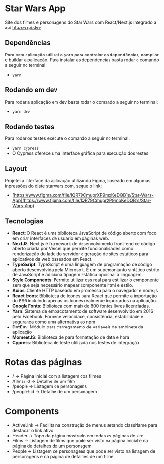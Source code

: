 # Star Wars App
Site dos filmes e personagens do Star Wars com React/Next.js integrado a api [httpswapi.dev](https://swapi.dev/)

## Dependências
Para esta aplicação utilizei o yarn para controlar as dependências, compilar e buildar a palicação. Para instalar as dependencias basta rodar o comando a seguir no terminal:
* `yarn`

## Rodando em dev
Para rodar a aplicação em dev basta rodar o comando a seguir no terminal:
* `yarn dev`

## Rodando testes
Para rodar os testes execute o comando a seguir no terminal:
* `yarn cypress`
* O Cypress oferece uma interface gráfica para execução dos testes

## Layout
Projetei a interface da aplicação utilizando Figma, baseado em algumas inpressões do diste starwars.com, segue o link:
* [https://www.figma.com/file/IQR79CmuprXP9moKeDQB1s/Star-Wars-App](https://www.figma.com/file/IQR79CmuprXP9moKeDQB1s/Star-Wars-App)

## Tecnologias
* **React**: O React é uma biblioteca JavaScript de código aberto com foco em criar interfaces de usuário em páginas web.
* **NextJS**: Next.js é framework de desenvolvimento front-end de código aberto criada por Vercel que permite funcionalidades como renderização do lado do servidor e geração de sites estáticos para aplicativos da web baseados em React.
* **TypeScript**: TypeScript é uma linguagem de programação de código aberto desenvolvida pela Microsoft. É um superconjunto sintático estrito de JavaScript e adiciona tipagem estática opcional à linguagem.
* **Style Components**: Permite utilizar css real para estilizar o componente sem que seja necessário mapear componente html e estilo.
* **Axios**: Cliente HTTP baseado em promessa para o navegador e node.js
* **React Icons**: Biblioteca de ícones para React que permite a importação do ES6 incluindo apenas os icones realmente importados na aplicação.
* **Google Fonts**: Biblioteca com mais de 800 fontes livres licenciadas.
* **Yarn**: Sistema de empacotamento de software desenvolvido em 2016 pelo Facebook. Fornece velocidade, consistência, estabilidade e segurança como uma alternativa ao npm
* **DotEnv**: Módulo para carregamento de variaveis de ambinete da aplicação
* **MomentJS**: Biblioteca de para formatação de data e hora
* **Cypress**: Biblioteca de teste utilizada nos testes de integração

# Rotas das páginas
* / -> Página inicial com a listagem dos filmes
* /films/:id -> Detalhe de um film
* /people -> Listagem de personagens
* /people/:id -> Detalhe de um personagem

# Components
* ActiveLink -> Facilita na construção de menus setando className para destacar o link ativo
* Header -> Topo da página mostrado em todas as páginas do site
* Films -> Listagem de films que pode ser visto na página inicial e na página de detalhes de um personagem
* People -> Listagem de personagens que pode ser visto na listagem de personagens e na página de detalhes de um filme